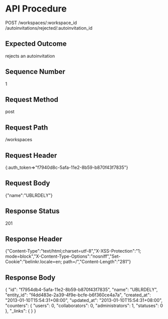 # API Procedure
POST /workspaces/:workspace_id
                 /autoinvitations/rejected/:autoinvitation_id
## Expected Outcome
rejects an autoinvitation
## Sequence Number
1
## Request Method
post
## Request Path
/workspaces
## Request Header
{:auth_token=>"f7940d8c-5afa-11e2-8b59-b870f43f7835"}
## Request Body
{"name":"UBLRDELY"}

## Response Status
201
## Response Header
{"Content-Type":"text/html;charset=utf-8","X-XSS-Protection":"1; mode=block","X-Content-Type-Options":"nosniff","Set-Cookie":"belinkr.locale=en; path=/","Content-Length":"281"}

## Response Body
{
  "id": "f7954db4-5afa-11e2-8b59-b870f43f7835",
  "name": "UBLRDELY",
  "entity_id": "f4dd483e-2a39-4f9e-bcfe-b6f360ce4a7a",
  "created_at": "2013-01-10T15:54:31+08:00",
  "updated_at": "2013-01-10T15:54:31+08:00",
  "counters": {
    "users": 0,
    "collaborators": 0,
    "administrators": 1,
    "statuses": 0
  },
  "_links": {
  }
}
